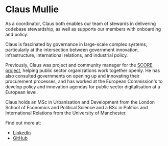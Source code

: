 # Claus Mullie

As a coordinator, Claus both enables our team of stewards in delivering codebase stewardship, as well as supports our members with onboarding and policy.

Claus is fascinated by governance in large-scale complex systems, particularly at the intersection between government innovation, infrastructure, international relations, and industrial policy.

Previously, Claus was project and community manager for the [SCORE project](https://score.community/), helping public sector organizations work together openly. He has also consulted governments on opening up and innovating their procurement processes, and has worked at the European Commission's to develop policy and innovation agendas for public sector digitalisation at a European level.

Claus holds an MSc in Urbanisation and Development from the London School of Economics and Political Science and a BSc in Politics and International Relations from the University of Manchester.

Find out more at:

* [LinkedIn](https://www.linkedin.com/in/clausmullie)
* [GitHub](https://github.com/clausmullie)
